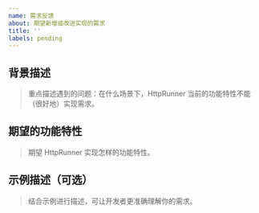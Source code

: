 ```yaml
---
name: 需求反馈
about: 期望新增或改进实现的需求
title: ''
labels: pending
---
```


## 背景描述

> 重点描述遇到的问题：在什么场景下，HttpRunner 当前的功能特性不能（很好地）实现需求。

## 期望的功能特性

> 期望 HttpRunner 实现怎样的功能特性。

## 示例描述（可选）

> 结合示例进行描述，可让开发者更准确理解你的需求。
